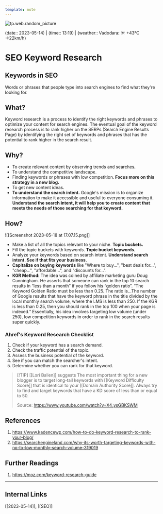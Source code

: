 ```yaml
---
template: note
---
```

![tp.web.random_picture](https://images.unsplash.com/photo-1562577309-2592ab84b1bc?crop=entropy&cs=tinysrgb&fit=crop&fm=jpg&h=300&ixid=MnwxfDB8MXxyYW5kb218MHx8dHJlZSxsYW5kc2NhcGUsd2F0ZXIsbW91bnRhaW58fHx8fHwxNjg0MjQ4ODIw&ixlib=rb-4.0.3&q=80&utm_campaign=api-credit&utm_medium=referral&utm_source=unsplash_source&w=900)

(date:: 2023-05-14) | (time:: 13:19) | (weather:: Vadodara: ☀️   +43°C →22km/h)

# SEO Keyword Research

## Keywords in SEO

Words or phrases that people type into search engines to find what they're looking for.

## What?

Keyword research is a process to identify the right keywords and phrases to optimize your content for search engines. The eventual goal of the keyword research process is to rank higher on the SERPs (Search Engine Results Page) by identifying the right set of keywords and phrases that has the potential to rank higher in the search result.

## Why?

- To create relevant content by observing trends and searches.
- To understand the competitive landscape. 
- Finding keywords or phrases with low competition. **Focus more on this strategy in a new blog.**
- To get new content ideas.
- **To understand the search intent.** Google's mission is to organize information to make it accessible and useful to everyone consuming it. **Understand the search intent, it will help you to create content that meets the needs of those searching for that keyword.**

## How?
![[Screenshot 2023-05-18 at 17.07.15.png]]
- Make a list of all the topics relevant to your niche. **Topic buckets.**
- Fill the topic buckets with keywords. **Topic bucket keywords**.
- Analyze your keywords based on search intent. **Understand search intent. See if that fits your business.**
- **Capitalize on buying keywords** like "Where to buy...", "best deals for...", "cheap...", "affordable...", and "discounts for...".
- **KGR Method**: The idea was coined by affiliate marketing guru Doug Cunningham. He asserts that someone can rank in the top 10 search results in “less than a month” if you follow his “golden ratio”. “The Keyword Golden Ratio must be less than 0.25. The ratio is…The number of Google results that have the keyword phrase in the title divided by the local monthly search volume, where the LMS is less than 250. If the KGR is less than 0.25, then you should rank in the top 100 when your page is indexed.” Essentially, his idea involves targeting low volume (under 250), low competition keywords in order to rank in the search results super quickly.

### Ahref's Keyword Research Checklist
1. Check if your keyword has a search demand.
2. Check the traffic potential of the topic.
3. Assess the business potential of the keyword.
4. See if you can match the searcher's intent.
5. Determine whether you can rank for that keyword.

> [!TIP] [[Lori Ballen]] suggests
> The most important thing for a new blogger is to target long-tail keywords with [[Keyword Difficulty Score]] that is identical to your [[Domain Authority Score]]. Always try to find and target keywords that have a KD score of less than or equal to 50.
> 
> Source: https://www.youtube.com/watch?v=X4_ysGBKSWM

## References
1. https://www.kadencewp.com/how-to-do-keyword-research-to-rank-your-blog/
2. https://searchengineland.com/why-its-worth-targeting-keywords-with-no-to-low-monthly-search-volume-319019

## Further Readings
1. https://moz.com/keyword-research-guide


---
## Internal Links
[[2023-05-14]], [[SEO]] 
